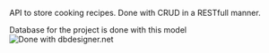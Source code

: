 API to store cooking recipes.
Done with CRUD in a RESTfull manner.

Database for the project is done with this model
![Done with dbdesigner.net](https://github.com/AlexU238/RecipeAPI/blob/master/DB_model_with_dbdesigner_net.jpg?raw=true)
